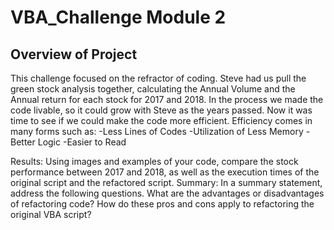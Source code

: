 # VBA_Challenge Module 2

##  Overview of Project

This challenge focused on the refractor of coding. Steve had us pull the green stock analysis together, calculating the Annual Volume and the Annual return for each stock for 2017 and 2018. In the process we made the code livable, so it could grow with Steve as the years passed. Now it was time to see if we could make the code more efficient. Efficiency comes in many forms such as:
-Less Lines of Codes
-Utilization of Less Memory
-Better Logic
-Easier to Read

Results: Using images and examples of your code, compare the stock performance between 2017 and 2018, as well as the execution times of the original script and the refactored script.
Summary: In a summary statement, address the following questions.
What are the advantages or disadvantages of refactoring code?
How do these pros and cons apply to refactoring the original VBA script?

